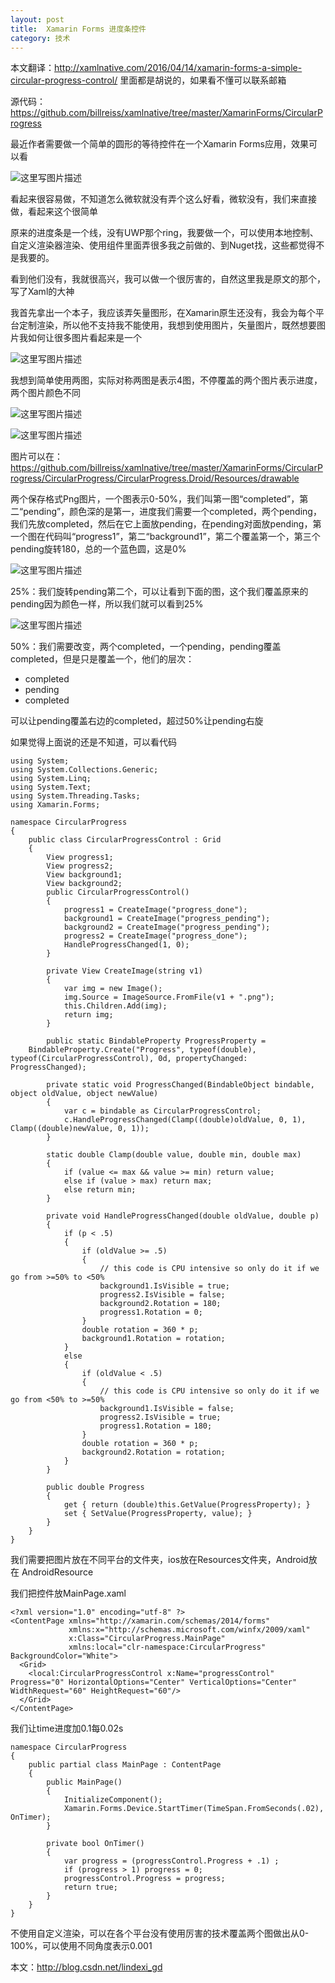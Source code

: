 ```yaml
---
layout: post
title:  Xamarin Forms 进度条控件 
category: 技术 
---
```


本文翻译：http://xamlnative.com/2016/04/14/xamarin-forms-a-simple-circular-progress-control/ 里面都是胡说的，如果看不懂可以联系邮箱

源代码：https://github.com/billreiss/xamlnative/tree/master/XamarinForms/CircularProgress

最近作者需要做一个简单的圆形的等待控件在一个Xamarin Forms应用，效果可以看

![这里写图片描述](http://img.blog.csdn.net/20160428145540311)
<!--more-->

看起来很容易做，不知道怎么微软就没有弄个这么好看，微软没有，我们来直接做，看起来这个很简单

原来的进度条是一个线，没有UWP那个ring，我要做一个，可以使用本地控制、自定义渲染器渲染、使用组件里面弄很多我之前做的、到Nuget找，这些都觉得不是我要的。

看到他们没有，我就很高兴，我可以做一个很厉害的，自然这里我是原文的那个，写了Xaml的大神

我首先拿出一个本子，我应该弄矢量图形，在Xamarin原生还没有，我会为每个平台定制渲染，所以他不支持我不能使用，我想到使用图片，矢量图片，既然想要图片我如何让很多图片看起来是一个

![这里写图片描述](http://img.blog.csdn.net/20160428150315349)

我想到简单使用两图，实际对称两图是表示4图，不停覆盖的两个图片表示进度，两个图片颜色不同

![这里写图片描述](http://img.blog.csdn.net/20160428150542049)

![这里写图片描述](http://img.blog.csdn.net/20160428150553877)

图片可以在：https://github.com/billreiss/xamlnative/tree/master/XamarinForms/CircularProgress/CircularProgress/CircularProgress.Droid/Resources/drawable

两个保存格式Png图片，一个图表示0-50%，我们叫第一图“completed”，第二“pending”，颜色深的是第一，进度我们需要一个completed，两个pending，我们先放completed，然后在它上面放pending，在pending对面放pending，第一个图在代码叫“progress1”，第二“background1”，第二个覆盖第一个，第三个pending旋转180，总的一个蓝色圆，这是0%

![这里写图片描述](http://img.blog.csdn.net/20160428151156551)

25%：我们旋转pending第二个，可以让看到下面的图，这个我们覆盖原来的pending因为颜色一样，所以我们就可以看到25%

![这里写图片描述](http://img.blog.csdn.net/20160428151500833)

50%：我们需要改变，两个completed，一个pending，pending覆盖completed，但是只是覆盖一个，他们的层次：

 - completed 
 - pending 
 - completed

可以让pending覆盖右边的completed，超过50%让pending右旋

如果觉得上面说的还是不知道，可以看代码

```
using System;
using System.Collections.Generic;
using System.Linq;
using System.Text;
using System.Threading.Tasks;
using Xamarin.Forms;
 
namespace CircularProgress
{
    public class CircularProgressControl : Grid
    {
        View progress1;
        View progress2;
        View background1;
        View background2;
        public CircularProgressControl()
        {
            progress1 = CreateImage("progress_done");
            background1 = CreateImage("progress_pending");
            background2 = CreateImage("progress_pending");
            progress2 = CreateImage("progress_done");
            HandleProgressChanged(1, 0);
        }
 
        private View CreateImage(string v1)
        {
            var img = new Image();
            img.Source = ImageSource.FromFile(v1 + ".png");
            this.Children.Add(img);
            return img;
        }
 
        public static BindableProperty ProgressProperty =
    BindableProperty.Create("Progress", typeof(double), typeof(CircularProgressControl), 0d, propertyChanged: ProgressChanged);
 
        private static void ProgressChanged(BindableObject bindable, object oldValue, object newValue)
        {
            var c = bindable as CircularProgressControl;
            c.HandleProgressChanged(Clamp((double)oldValue, 0, 1), Clamp((double)newValue, 0, 1));
        }
 
        static double Clamp(double value, double min, double max)
        {
            if (value <= max && value >= min) return value;
            else if (value > max) return max;
            else return min;
        }
 
        private void HandleProgressChanged(double oldValue, double p)
        {
            if (p < .5)
            {
                if (oldValue >= .5)
                {
                    // this code is CPU intensive so only do it if we go from >=50% to <50%
                    background1.IsVisible = true;
                    progress2.IsVisible = false;
                    background2.Rotation = 180;
                    progress1.Rotation = 0;
                }
                double rotation = 360 * p;
                background1.Rotation = rotation;
            }
            else
            {
                if (oldValue < .5)
                {
                    // this code is CPU intensive so only do it if we go from <50% to >=50%
                    background1.IsVisible = false;
                    progress2.IsVisible = true;
                    progress1.Rotation = 180;
                }
                double rotation = 360 * p;
                background2.Rotation = rotation;
            }
        }
 
        public double Progress
        {
            get { return (double)this.GetValue(ProgressProperty); }
            set { SetValue(ProgressProperty, value); }
        }
    }
}
```

我们需要把图片放在不同平台的文件夹，ios放在Resources文件夹，Android放在 AndroidResource

我们把控件放MainPage.xaml

```
<?xml version="1.0" encoding="utf-8" ?>
<ContentPage xmlns="http://xamarin.com/schemas/2014/forms"
             xmlns:x="http://schemas.microsoft.com/winfx/2009/xaml"
             x:Class="CircularProgress.MainPage"
             xmlns:local="clr-namespace:CircularProgress" BackgroundColor="White">
  <Grid>
    <local:CircularProgressControl x:Name="progressControl" Progress="0" HorizontalOptions="Center" VerticalOptions="Center" WidthRequest="60" HeightRequest="60"/>
  </Grid>
</ContentPage>
```

我们让time进度加0.1每0.02s

```
namespace CircularProgress
{
    public partial class MainPage : ContentPage
    {
        public MainPage()
        {
            InitializeComponent();
            Xamarin.Forms.Device.StartTimer(TimeSpan.FromSeconds(.02), OnTimer);
        }
 
        private bool OnTimer()
        {
            var progress = (progressControl.Progress + .1) ;
            if (progress > 1) progress = 0;
            progressControl.Progress = progress;
            return true;
        }
    }
}
```

不使用自定义渲染，可以在各个平台没有使用厉害的技术覆盖两个图做出从0-100%，可以使用不同角度表示0.001

本文：http://blog.csdn.net/lindexi_gd



